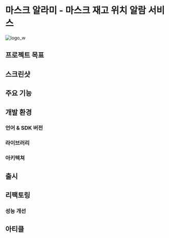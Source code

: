 # 마스크 알라미 - 마스크 재고 위치 알람 서비스

![logo_w](https://github.com/minuxx/mask-alarmi/assets/20331640/fc54febe-458f-47cb-aca8-097b72f62cbe)

## 프로젝트 목표

## 스크린샷

## 주요 기능

## 개발 환경
### 언어 & SDK 버전

### 라이브러리

### 아키텍쳐

## 출시

## 리팩토링
### 성능 개선

## 아티클
